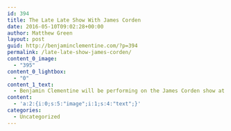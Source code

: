 ```yaml
---
id: 394
title: The Late Late Show With James Corden
date: 2016-05-10T09:02:28+00:00
author: Matthew Green
layout: post
guid: http://benjaminclementine.com/?p=394
permalink: /late-late-show-james-corden/
content_0_image:
  - "395"
content_0_lightbox:
  - "0"
content_1_text:
  - Benjamin Clementine will be performing on the James Corden show at 12.37am ET / 11.37pm CT on 10th May.
content:
  - 'a:2:{i:0;s:5:"image";i:1;s:4:"text";}'
categories:
  - Uncategorized
---
```

